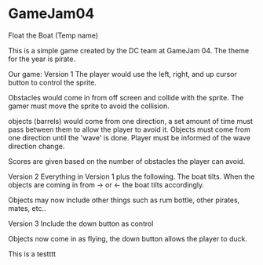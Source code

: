 # GameJam04
Float the Boat (Temp name)

This is a simple game created by the DC team at GameJam 04. The theme for the year is pirate.

Our game: 
Version 1
The player would use the left, right, and up cursor button to control the sprite. 

Obstacles would come in from off screen and collide with the sprite. The gamer must move the sprite to avoid the collision.

objects (barrels) would come from one direction, a set amount of time must pass between them to allow the player to avoid it.
Objects must come from one direction until the 'wave' is done. Player must be informed of the wave direction change.

Scores are given based on the number of obstacles the player can avoid. 

Version 2
Everything in Version 1 plus the following.
The boat tilts. When the objects are coming in from -> or <- the boat tilts accordingly.

Objects may now include other things such as rum bottle, other pirates, mates, etc..

Version 3
Include the down button as control

Objects now come in as flying, the down button allows the player to duck.

This is a testttt
